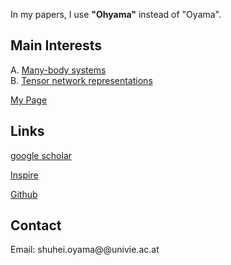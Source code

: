   
In my papers, I use **"Ohyama"** instead of "Oyama".

## Main Interests

A. [Many-body systems](pages/Many-body_systems.md)  
B. [Tensor network representations](pages/Tensor_network_representations.md)

[My Page](pages/My_Page.md)

## Links

[google scholar](https://scholar.google.co.jp/citations?user=Z-Ex2ZMAAAAJ&hl=en)  

[Inspire](https://inspirehep.net/authors/2090932)

[Github](https://github.com/shuphys119?tab=repositories)

## Contact
Email: shuhei.oyama@@univie.ac.at